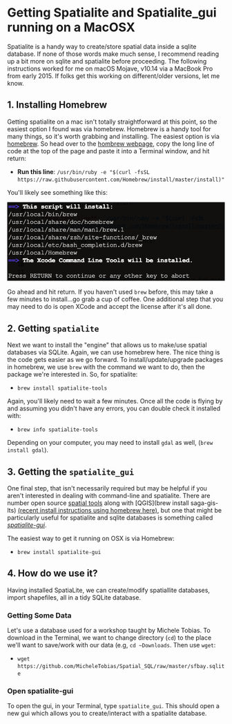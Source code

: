 # Getting Spatialite and Spatialite_gui running on a MacOSX

Spatialite is a handy way to create/store spatial data inside a sqlite database. If none of those words make much sense, I recommend reading up a bit more on sqlite and spatialite before proceeding. The following instructions worked for me on macOS Mojave, v10.14 via a MacBook Pro from early 2015. If folks get this working on different/older versions, let me know.

## 1. Installing Homebrew

Getting spatialite on a mac isn't totally straightforward at this point, so the easiest option I found was via homebrew. Homebrew is a handy tool for many things, so it's worth grabbing and installing. The easiest option is via [homebrew](https://brew.sh/). So head over to the [hombrew webpage](https://brew.sh/), copy the long line of code at the top of the page and paste it into a Terminal window, and hit return:

 - **Run this line**: `/usr/bin/ruby -e "$(curl -fsSL https://raw.githubusercontent.com/Homebrew/install/master/install)"`

You'll likely see something like this:

![](homebrew_install.png)

Go ahead and hit return. If you haven't used `brew` before, this may take a few minutes to install...go grab a cup of coffee. One additional step that you may need to do is open XCode and accept the license after it's all done.

## 2. Getting `spatialite`

Next we want to install the "engine" that allows us to make/use spatial databases via SQLite. Again, we can use homebrew here. The nice thing is the code gets easier as we go forward. To install/update/upgrade packages in homebrew, we use `brew` with the command we want to do, then the package we're interested in. So, for spatialite:

 - `brew install spatialite-tools`
 
Again, you'll likely need to wait a few minutes. Once all the code is flying by and assuming you didn't have any errors, you can double check it installed with:

 - `brew info spatialite-tools`

Depending on your computer, you may need to install `gdal` as well, (`brew install gdal`).
 
## 3. Getting the `spatialite_gui`

One final step, that isn't necessarily required but may be helpful if you aren't interested in dealing with command-line and spatialite. There are number open source [spatial tools](https://www.gaia-gis.it/gaia-sins/) along with [QGIS](brew install saga-gis-lts) [(recent install instructions using homebrew here)](https://cran.r-project.org/web/packages/RQGIS/vignettes/install_guide.html), but one that might be particularly useful for spatialite and sqlite databases is something called [*spatialite-gui*](https://www.gaia-gis.it/gaia-sins/).

The easiest way to get it running on OSX is via Homebrew:

 - `brew install spatialite-gui`

## 4. How do we use it?

Having installed SpatiaLite, we can create/modify spatiallite databases, import shapefiles, all in a tidy SQLite database.

### Getting Some Data

Let's use a database used for a workshop taught by Michele Tobias. To download in the Terminal, we want to change directory (`cd`) to the place we'll want to save/work with our data (e.g, `cd ~Downloads`. Then use `wget`:

 - `wget https://github.com/MicheleTobias/Spatial_SQL/raw/master/sfbay.sqlite`

### Open spatialite-gui

To open the gui, in your Terminal, type `spatialite_gui`. This should open a new gui which allows you to create/interact with a spatialite database.

